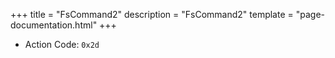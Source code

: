 +++
title = "FsCommand2"
description = "FsCommand2"
template = "page-documentation.html"
+++

- Action Code: `0x2d`
